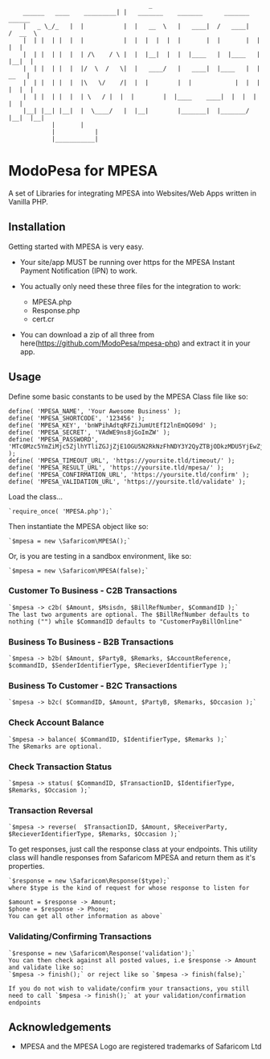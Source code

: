                                            _
		______   ____    _________| |   _______	   _______      _______	   ______
		|   _ \_/_   | 	|           |  |   __  \   |   ____|  /   ____|   /  __  \
		|  | |  | |  | 	|           |  |  |  |  |  |       |  |       |  |  |  |
		|  | |  | |  | 	| /\	/ \ |  |  |__|  |  |  |____   |  |____   |  |__|  |
		|  | |  | |  | 	|/  \  /   \|  |   ____/   |   ____|  |____   |  |   __   |
		|  | |  | |  | 	|\   \/	   /|  |  |        |  |            |  |  |  |  |  |
		|  | |  | |  | 	| \	  / |  |  |        |  |____    ____|  |  |  |  |  |
		|__| |__| |__|	|  \____/   |  |__|        |_______|  |_______/  |__|  |__|
				|	    |
				|           |
				|___________|
						
# ModoPesa for MPESA
A set of Libraries for integrating MPESA into Websites/Web Apps written in Vanilla PHP.

## Installation
Getting started with MPESA is very easy.
* Your site/app MUST be running over https for the MPESA Instant Payment Notification (IPN) to work.
* You actually only need these three files for the integration to work:

	* MPESA.php
	* Response.php
	* cert.cr

* You can download a zip of all three from here(https://github.com/ModoPesa/mpesa-php) and extract it in your app.

## Usage
Define some basic constants to be used by the MPESA Class file like so:

	define( 'MPESA_NAME', 'Your Awesome Business' );
	define( 'MPESA_SHORTCODE', '123456' );
	define( 'MPESA_KEY', 'bnWPihAdtqRFZiJumUtEfI2lnEmQG09d' );
	define( 'MPESA_SECRET', 'VAdWE9ns8jGoImZW' );
	define( 'MPESA_PASSWORD', 'MTc0Mzc5YmZiMjc5ZjlhYTliZGJjZjE1OGU5N2RkNzFhNDY3Y2QyZTBjODkzMDU5YjEwZjc4ZTZiNzJhZGExZWQyYzkxOTIwMTcxMDA5MTAxOTMy' );
	define( 'MPESA_TIMEOUT_URL', 'https://yoursite.tld/timeout/' );
	define( 'MPESA_RESULT_URL', 'https://yoursite.tld/mpesa/' );
	define( 'MPESA_CONFIRMATION_URL', 'https://yoursite.tld/confirm' );
	define( 'MPESA_VALIDATION_URL', 'https://yoursite.tld/validate' );

Load the class...

	`require_once( 'MPESA.php');`

Then instantiate the MPESA object like so:

	`$mpesa = new \Safaricom\MPESA();`

Or, is you are testing in a sandbox environment, like so:

	`$mpesa = new \Safaricom\MPESA(false);`

### Customer To Business - C2B Transactions
	`$mpesa -> c2b( $Amount, $Msisdn, $BillRefNumber, $CommandID );`
	The last two arguments are optional. The $BillRefNumber defaults to nothing ("") while $CommandID defaults to "CustomerPayBillOnline"

### Business To Business - B2B Transactions
	`$mpesa -> b2b( $Amount, $PartyB, $Remarks, $AccountReference, $commandID, $SenderIdentifierType, $RecieverIdentifierType );`

### Business To Customer - B2C Transactions
	`$mpesa -> b2c( $CommandID, $Amount, $PartyB, $Remarks, $Occasion );`

### Check Account Balance
	`$mpesa -> balance( $CommandID, $IdentifierType, $Remarks );`
	The $Remarks are optional.

### Check Transaction Status
	`$mpesa -> status( $CommandID, $TransactionID, $IdentifierType, $Remarks, $Occasion );`

### Transaction Reversal
	`$mpesa -> reverse(  $TransactionID, $Amount, $ReceiverParty, $RecieverIdentifierType, $Remarks, $Occasion );`

To get responses, just call the response class at your endpoints. This utility class will handle responses from Safaricom MPESA and return them as it's properties.

	`$response = new \Safaricom\Response($type);` 
	where $type is the kind of request for whose response to listen for

	$amount = $response -> Amount;
	$phone = $response -> Phone;
	You can get all other information as above`

### Validating/Confirming Transactions
	`$response = new \Safaricom\Response('validation');`
	You can then check against all posted values, i.e $response -> Amount and validate like so:
	`$mpesa -> finish();` or reject like so `$mpesa -> finish(false);`

	If you do not wish to validate/confirm your transactions, you still need to call `$mpesa -> finish();` at your validation/confirmation endpoints

## Acknowledgements
* MPESA and the MPESA Logo are registered trademarks of Safaricom Ltd